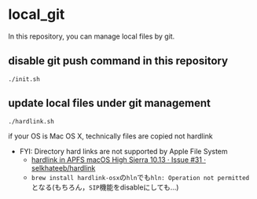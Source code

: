 # local_git

In this repository, you can manage local files by git.

## disable git push command in this repository
```
./init.sh
```

## update local files under git management
```
./hardlink.sh
```

if your OS is Mac OS X, technically files are copied not hardlink

* FYI: Directory hard links are not supported by Apple File System
  * [hardlink in APFS macOS High Sierra 10\.13 · Issue \#31 · selkhateeb/hardlink]( https://github.com/selkhateeb/hardlink/issues/31#issuecomment-332993819 )
  * `brew install hardlink-osx`の`hln`でも`hln: Operation not permitted`となる(もちろん，`SIP`機能をdisableにしても...)
